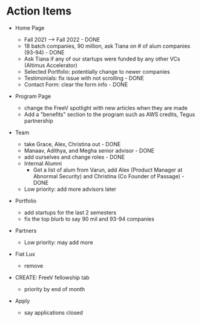 # Action Items

- Home Page

  - Fall 2021 --> Fall 2022 - DONE
  - 18 batch companies, 90 million, ask Tiana on # of alum companies (93-94) - DONE
  - Ask Tiana if any of our startups were funded by any other VCs (Altimus Accelerator)
  - Selected Portfolio: potentially change to newer companies
  - Testimonials: fix issue with not scrolling - DONE
  - Contact Form: clear the form info - DONE

- Program Page

  - change the FreeV spotlight with new articles when they are made
  - Add a "benefits" section to the program such as AWS credits, Tegus partnership

- Team

  - take Grace, Alex, Christina out - DONE
  - Manaav, Adithya, and Megha senior advisor - DONE
  - add ourselves and change roles - DONE
  - Internal Alumni
    - Get a list of alum from Varun, add Alex (Product Manager at Abnormal Security) and Christina (Co Founder of Passage) - DONE
  - Low priority: add more advisors later

- Portfolio

  - add startups for the last 2 semesters
  - fix the top blurb to say 90 mil and 93-94 companies

- Partners

  - Low priority: may add more

- Fiat Lux
  - remove
- CREATE: FreeV fellowship tab

  - priority by end of month

- Apply
  - say applications closed
